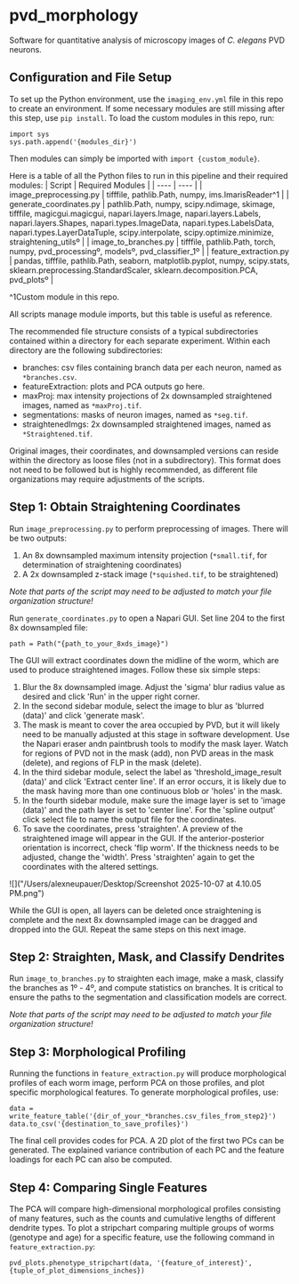 # pvd_morphology
Software for quantitative analysis of microscopy images of *C. elegans* PVD neurons.

## Configuration and File Setup
To set up the Python environment, use the `imaging_env.yml` file in this repo to create an environment. If some necessary modules are still missing after this step, use `pip install`. To load the custom modules in this repo, run:
```
import sys
sys.path.append('{modules_dir}')
```
Then modules can simply be imported with `import {custom_module}`.

Here is a table of all the Python files to run in this pipeline and their required modules:
| Script | Required Modules |
| ---- | ---- |
| image_preprocessing.py | tifffile, pathlib.Path, numpy, ims.ImarisReader^1 |
| generate_coordinates.py | pathlib.Path, numpy, scipy.ndimage, skimage, tifffile, magicgui.magicgui, napari.layers.Image, napari.layers.Labels, napari.layers.Shapes, napari.types.ImageData, napari.types.LabelsData, napari.types.LayerDataTuple, scipy.interpolate, scipy.optimize.minimize, straightening_utilsº | 
| image_to_branches.py | tifffile, pathlib.Path, torch, numpy, pvd_processingº, modelsº, pvd_classifier_1º |
| feature_extraction.py | pandas, tifffile, pathlib.Path, seaborn, matplotlib.pyplot, numpy, scipy.stats, sklearn.preprocessing.StandardScaler, sklearn.decomposition.PCA, pvd_plotsº |

^1Custom module in this repo.

All scripts manage module imports, but this table is useful as reference.

The recommended file structure consists of a typical subdirectories contained within a directory for each separate experiment. Within each directory are the following subdirectories:
* branches: csv files containing branch data per each neuron, named as `*branches.csv`.
* featureExtraction: plots and PCA outputs go here.
* maxProj: max intensity projections of 2x downsampled straightened images, named as `*maxProj.tif`.
* segmentations: masks of neuron images, named as `*seg.tif`.
* straightenedImgs: 2x downsampled straightened images, named as `*Straightened.tif`.

Original images, their coordinates, and downsampled versions can reside within the directory as loose files (not in a subdirectory). This format does not need to be followed but is highly recommended, as different file organizations may require adjustments of the scripts.

## Step 1: Obtain Straightening Coordinates
Run `image_preprocessing.py` to perform preprocessing of images. There will be two outputs:
1) An 8x downsampled maximum intensity projection (`*small.tif`, for determination of straightening coordinates)
2) A 2x downsampled z-stack image (`*squished.tif`, to be straightened)

*Note that parts of the script may need to be adjusted to match your file organization structure!*

Run `generate_coordinates.py` to open a Napari GUI. Set line 204 to the first 8x downsampled file:
```
path = Path("{path_to_your_8xds_image}")
```

The GUI will extract coordinates down the midline of the worm, which are used to produce straightened images. Follow these six simple steps:
1) Blur the 8x downsampled image. Adjust the 'sigma' blur radius value as desired and click 'Run' in the upper right corner.
2) In the second sidebar module, select the image to blur as 'blurred (data)' and click 'generate mask'.
3) The mask is meant to cover the area occupied by PVD, but it will likely need to be manually adjusted at this stage in software development. Use the Napari eraser andn paintbrush tools to modify the mask layer. Watch for regions of PVD not in the mask (add), non PVD areas in the mask (delete), and regions of FLP in the mask (delete).
4) In the third sidebar module, select the label as 'threshold_image_result (data)' and click 'Extract center line'. If an error occurs, it is likely due to the mask having more than one continuous blob or 'holes' in the mask.
5) In the fourth sidebar module, make sure the image layer is set to 'image (data)' and the path layer is set to 'center line'. For the 'spline output' click select file to name the output file for the coordinates.
6) To save the coordinates, press 'straighten'. A preview of the straightened image will appear in the GUI. If the anterior-posterior orientation is incorrect, check 'flip worm'. If the thickness needs to be adjusted, change the 'width'. Press 'straighten' again to get the coordinates with the altered settings.

![]("/Users/alexneupauer/Desktop/Screenshot 2025-10-07 at 4.10.05 PM.png")

While the GUI is open, all layers can be deleted once straightening is complete and the next 8x downsampled image can be dragged and dropped into the GUI. Repeat the same steps on this next image.

## Step 2: Straighten, Mask, and Classify Dendrites
Run `image_to_branches.py` to straighten each image, make a mask, classify the branches as 1º - 4º, and compute statistics on branches. It is critical to ensure the paths to the segmentation and classification models are correct.

*Note that parts of the script may need to be adjusted to match your file organization structure!*

## Step 3: Morphological Profiling
Running the functions in `feature_extraction.py` will produce morphological profiles of each worm image, perform PCA on those profiles, and plot specific morphological features. To generate morphological profiles, use:
```
data = write_feature_table('{dir_of_your_*branches.csv_files_from_step2}')
data.to_csv('{destination_to_save_profiles}')
```
The final cell provides codes for PCA. A 2D plot of the first two PCs can be generated. The explained variance contribution of each PC and the feature loadings for each PC can also be computed.

## Step 4: Comparing Single Features
The PCA will compare high-dimensional morphological profiles consisting of many features, such as the counts and cumulative lengths of different dendrite types. To plot a stripchart comparing multiple groups of worms (genotype and age) for a specific feature, use the following command in `feature_extraction.py`:
```
pvd_plots.phenotype_stripchart(data, '{feature_of_interest}', {tuple_of_plot_dimensions_inches})
```


 
